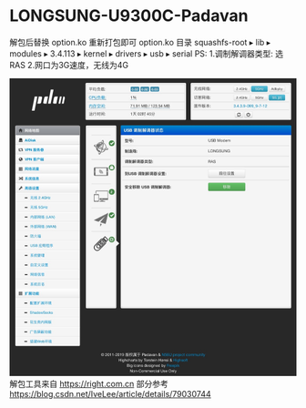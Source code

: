 # LONGSUNG-U9300C-Padavan
解包后替换 option.ko 重新打包即可
option.ko 目录 squashfs-root⁩ ▸ ⁨lib⁩ ▸ ⁨modules⁩ ▸ ⁨3.4.113⁩ ▸ ⁨kernel⁩ ▸ ⁨drivers⁩ ▸ ⁨usb⁩ ▸ ⁨serial⁩
PS: 
1.调制解调器类型: 选RAS
2.网口为3G速度，无线为4G

![name](https://github.com/mybdye/LONGSUNG-U9300C-Padavan/blob/master/E0D51A3B-9CA4-4B1B-9370-3522C9E0D63D.png)
解包工具来自 https://right.com.cn
部分参考 https://blog.csdn.net/IveLee/article/details/79030744
